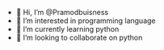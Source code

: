 - 👋 Hi, I’m @Pramodbuisness
- 👀 I’m interested in programming language
- 🌱 I’m currently learning python
- 💞️ I’m looking to collaborate on python


<!---
Pramodbuisness/Pramodbuisness is a ✨ special ✨ repository because its `README.md` (this file) appears on your GitHub profile.
You can click the Preview link to take a look at your changes.
--->
